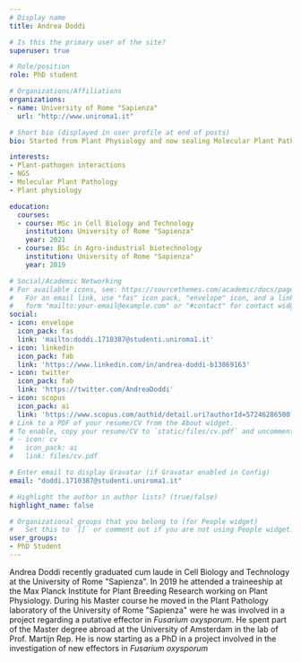 ```yaml
---
# Display name
title: Andrea Doddi

# Is this the primary user of the site?
superuser: true

# Role/position
role: PhD student

# Organizations/Affiliations
organizations:
- name: University of Rome "Sapienza" 
  url: "http://www.uniroma1.it"

# Short bio (displayed in user profile at end of posts)
bio: Started from Plant Physiology and now sealing Molecular Plant Pathology with a focus on effector molecules in Fusarium oxysporum.

interests:
- Plant-pathogen interactions
- NGS
- Molecular Plant Pathology
- Plant physiology

education:
  courses:
  - course: MSc in Cell Biology and Technology
    institution: University of Rome "Sapienza"
    year: 2021
  - course: BSc in Agro-industrial biotechnology
    institution: University of Rome "Sapienza"
    year: 2019

# Social/Academic Networking
# For available icons, see: https://sourcethemes.com/academic/docs/page-builder/#icons
#   For an email link, use "fas" icon pack, "envelope" icon, and a link in the
#   form "mailto:your-email@example.com" or "#contact" for contact widget.
social:
- icon: envelope
  icon_pack: fas
  link: 'mailto:doddi.1710387@studenti.uniroma1.it'
- icon: linkedin
  icon_pack: fab
  link: 'https://www.linkedin.com/in/andrea-doddi-b13869163'
- icon: twitter
  icon_pack: fab
  link: 'https://twitter.com/AndreaDoddi'
- icon: scopus
  icon_pack: ai
  link: 'https://www.scopus.com/authid/detail.uri?authorId=57246286500'
# Link to a PDF of your resume/CV from the About widget.
# To enable, copy your resume/CV to `static/files/cv.pdf` and uncomment the lines below.
# - icon: cv
#   icon_pack: ai
#   link: files/cv.pdf

# Enter email to display Gravatar (if Gravatar enabled in Config)
email: "doddi.1710387@studenti.uniroma1.it"

# Highlight the author in author lists? (true/false)
highlight_name: false

# Organizational groups that you belong to (for People widget)
#   Set this to `[]` or comment out if you are not using People widget.
user_groups:
- PhD Student
---
```


Andrea Doddi recently graduated cum laude in Cell Biology and Technology at the University of Rome "Sapienza". In 2019 he attended a traineeship at the Max Planck Institute for Plant Breeding Research working on Plant Physiology. During his Master course he moved in the Plant Pathology laboratory of the University of Rome "Sapienza" were he was involved in a project regarding a putative effector in *Fusarium oxysporum*. He spent part of the Master degree abroad at the University of Amsterdam in the lab of Prof. Martijn Rep. He is now starting as a PhD in a project involved in the investigation of new effectors in *Fusarium oxysporum* 

